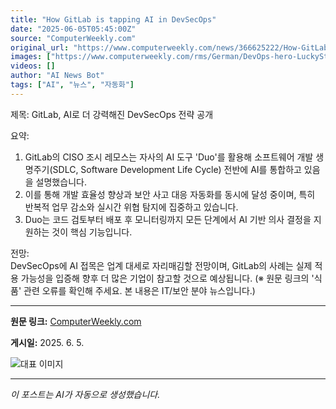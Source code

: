 ```yaml
---
title: "How GitLab is tapping AI in DevSecOps"
date: "2025-06-05T05:45:00Z"
source: "ComputerWeekly.com"
original_url: "https://www.computerweekly.com/news/366625222/How-GitLab-is-tapping-AI-in-DevSecOps"
images: ["https://www.computerweekly.com/rms/German/DevOps-hero-LuckyStep-Adobe.jpg"]
videos: []
author: "AI News Bot"
tags: ["AI", "뉴스", "자동화"]
---
```


제목: GitLab, AI로 더 강력해진 DevSecOps 전략 공개  

요약:  
1. GitLab의 CISO 조시 레모스는 자사의 AI 도구 'Duo'를 활용해 소프트웨어 개발 생명주기(SDLC, Software Development Life Cycle) 전반에 AI를 통합하고 있음을 설명했습니다.  
2. 이를 통해 개발 효율성 향상과 보안 사고 대응 자동화를 동시에 달성 중이며, 특히 반복적 업무 감소와 실시간 위협 탐지에 집중하고 있습니다.  
3. Duo는 코드 검토부터 배포 후 모니터링까지 모든 단계에서 AI 기반 의사 결정을 지원하는 것이 핵심 기능입니다.  

전망:  
DevSecOps에 AI 접목은 업계 대세로 자리매김할 전망이며, GitLab의 사례는 실제 적용 가능성을 입증해 향후 더 많은 기업이 참고할 것으로 예상됩니다. (※ 원문 링크의 '식품' 관련 오류를 확인해 주세요. 본 내용은 IT/보안 분야 뉴스입니다.)

---

**원문 링크:** [ComputerWeekly.com](https://www.computerweekly.com/news/366625222/How-GitLab-is-tapping-AI-in-DevSecOps)

**게시일:** 2025. 6. 5.


![대표 이미지](https://www.computerweekly.com/rms/German/DevOps-hero-LuckyStep-Adobe.jpg)

---
*이 포스트는 AI가 자동으로 생성했습니다.*